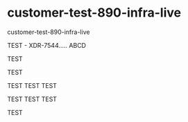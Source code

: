 # customer-test-890-infra-live
customer-test-890-infra-live


TEST - XDR-7544.....
ABCD

TEST

TEST

TEST
TEST
TEST

TEST TEST
TEST

TEST
